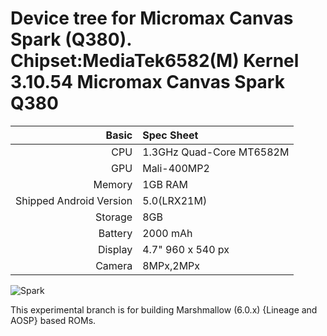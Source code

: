 Device tree for Micromax Canvas Spark (Q380). Chipset:MediaTek6582(M) Kernel 3.10.54
Micromax Canvas Spark Q380
===========================

Basic   | Spec Sheet
-------:|:-------------------------
CPU     | 1.3GHz Quad-Core MT6582M
GPU     | Mali-400MP2
Memory  | 1GB RAM
Shipped Android Version | 5.0(LRX21M)
Storage | 8GB
Battery | 2000 mAh
Display | 4.7" 960 x 540 px
Camera  | 8MPx,2MPx

![Spark](http://cdn2.gsmarena.com/vv/pics/micromax/micromax-canvas-spark-Q380-1.jpg)

This experimental branch is for building Marshmallow (6.0.x) {Lineage and AOSP} based ROMs.
